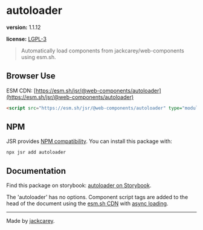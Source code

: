 # autoloader

**version:** 1.1.12

**license:** [LGPL-3](https://www.tldrlegal.com/search?query=LGPL-3)

> Automatically load components from jackcarey/web-components using esm.sh.

## Browser Use

ESM CDN: [https://esm.sh/jsr/@web-components/autoloader](https://esm.sh/jsr/@web-components/autoloader)

```html
<script src="https://esm.sh/jsr/@web-components/autoloader" type="module"></script>
```

## NPM

JSR provides [NPM compatibility](https://jsr.io/docs/npm-compatibility). You can install this package with:

```
npx jsr add autoloader
```

## Documentation

Find this package on storybook: [autoloader on Storybook](https://jackcarey.co.uk/web-components/storybook/?path=/docs/autoloader).

The 'autoloader' has no options. Component script tags are added to the head of the document using the [esm.sh CDN](https://esm.sh/) with [async loading](https://developer.mozilla.org/en-US/docs/Web/API/HTMLScriptElement/async).


---

Made by [jackcarey](https://jackcarey.co.uk).
